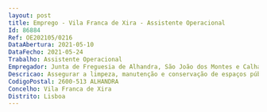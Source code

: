 ```yaml
--- 
layout: post
title: Emprego - Vila Franca de Xira - Assistente Operacional
Id: 86884
Ref: OE202105/0216
DataAbertura: 2021-05-10
DataFecho: 2021-05-24
Trabalho: Assistente Operacional
Empregador: Junta de Freguesia de Alhandra, São João dos Montes e Calhandriz
Descricao: Assegurar a limpeza, manutenção e conservação de espaços públicos da responsabilidade da freguesia, varredura e limpeza de ruas  manutenção, limpeza e pequenas obras de reparação conservação dos espaços verdes, manutenção e limpeza de bermas e valetas, manutenção do mobiliário urbano, concretizar pequenas obras pinturas de reparação e conservação, prestar apoio nas atividades dinamizadas pela Freguesia, praticar as tarefas enquadradas no conteúdo funcional da carreira categoria em questão, etc...
CodigoPostal: 2600-513 ALHANDRA
Concelho: Vila Franca de Xira
Distrito: Lisboa
--- 
```

